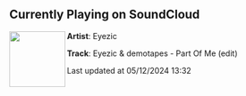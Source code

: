 ## Currently Playing on SoundCloud

[<img align="left" width="100" src="https://i1.sndcdn.com/artworks-XHb432iLL43DMAny-hKS8sQ-t500x500.jpg">](https://soundcloud.com/eyezic-music/eyezic-demotapes-part-of-me-edit-master?in=saxurn/sets/evo)

**Artist**: Eyezic 

**Track**: Eyezic & demotapes - Part Of Me (edit)

Last updated at 05/12/2024 13:32
